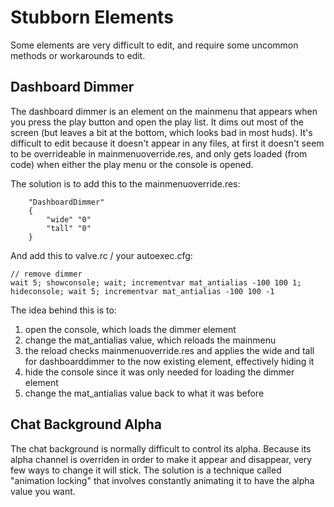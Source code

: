 # Stubborn Elements

Some elements are very difficult to edit, and require some uncommon methods or workarounds to edit.

## Dashboard Dimmer

The dashboard dimmer is an element on the mainmenu that appears when you press the play button and open the play list. It dims out most of the screen (but leaves a bit at the bottom, which looks bad in most huds). It's difficult to edit because it doesn't appear in any files, at first it doesn't seem to be overrideable in mainmenuoverride.res, and only gets loaded (from code) when either the play menu or the console is opened.

The solution is to add this to the mainmenuoverride.res:
```
	"DashboardDimmer"
	{
		"wide" "0"
		"tall" "0"
	}
```
And add this to valve.rc / your autoexec.cfg:
```
// remove dimmer
wait 5; showconsole; wait; incrementvar mat_antialias -100 100 1; hideconsole; wait 5; incrementvar mat_antialias -100 100 -1
```

The idea behind this is to:
1. open the console, which loads the dimmer element
2. change the mat_antialias value, which reloads the mainmenu
3. the reload checks mainmenuoverride.res and applies the wide and tall for dashboarddimmer to the now existing element, effectively hiding it
4. hide the console since it was only needed for loading the dimmer element
5. change the mat_antialias value back to what it was before

## Chat Background Alpha

The chat background is normally difficult to control its alpha. Because its alpha channel is overriden in order to make it appear and disappear, very few ways to change it will stick. The solution is a technique called "animation locking" that involves constantly animating it to have the alpha value you want.

